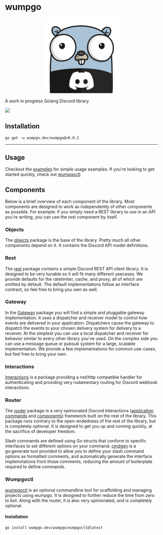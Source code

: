 # wumpgo

<p align="center">
<img src="assets/wumpgo_white.png" width=50% height=50%>
</p>

A work in progress Golang Discord library.

[![](https://dcbadge.vercel.app/api/server/WEsjKwHqSP)](https://discord.gg/WEsjKwHqSP)

## Installation

```
go get -u wumpgo.dev/wumpgo@v0.0.2
```

---

## Usage

Checkout the [examples](examples/) for simple usage examples.  If you're looking to get started quickly, check out [wumpgoctl](#wumpgoctl).

## Components

Below is a brief overview of each component of the library.  Most components are designed to work as independently of other components as possible.  For example: if you simply need a REST library to use in an API you're writing, you can use the rest component by itself.

### Objects

The [objects](objects/) package is the base of the library.  Pretty much all other components depend on it.  It contains the Discord API model definitions.

### Rest

The [rest](rest/) package contains a simple Discord REST API client library.  It is designed to be very tunable so it will fit many different usecases.  We provide defaults for the ratelimiter, cache, and proxy, all of which are omitted by default.  The default implementations follow an interface contract, so feel free to bring you own as well.

### Gateway

In the [Gateway](gateway/) package you will find a simple and pluggable gateway implementation.  It uses a dispatcher and receiver model to control how events are delivered in your application.  Dispatchers cause the gateway to dispatch the events to your chosen delivery system for delivery to a receiver.  At the simplest you can use a local dispatcher and receiver for behavior similar to every other library you've used.  On the complex side you can use a message queue or pubsub system for a large, scalable implementation.  We provide a few implementations for common use-cases, but feel free to bring your own. 

### Interactions

[Interactions](interactions/) is a package providing a net/http compatible handler for authenticating and providing very rudamentary routing for Discord webhook interactions.

### Router

The [router](router/) package is a very opinionated Discord Interactions ([application commands](https://discord.com/developers/docs/interactions/application-commands) and [components](https://discord.com/developers/docs/interactions/message-components)) framework built on the rest of the library.  This package runs contrary to the open-endedness of the rest of the library, but is completely optional.  It is designed to get you up and running quickly, at the sacrifice of developer freedom.

Slash commands are defined using Go structs that conform to specific interfaces to set different options on your command.  [cmdgen](cmdgen/) is a go:generate tool provided to allow you to define your slash command options as formatted comments, and automatically generate the interface implemntations from those comments, reducing the amount of boilerplate required to define commands.

### Wumpgoctl

[wumpgoctl](wumpgoctl/) is an optional commandline tool for scaffolding and managing projects using wumpgo.  It is designed to further reduce the time from zero to bot.  Along with the router, it is also very opinionated, and is completely optional.

#### Installation

```sh
go install wumpgo.dev/wumpgo/wumpgoctl@latest
```